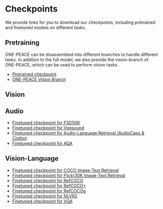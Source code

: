 # Checkpoints

We provide links for you to download our checkpoints, including pretrained and finetuned models on different tasks.

## Pretraining
ONE-PEACE can be disassembled into different branches to handle different tasks. In addition to the full model, we also provide the vision-branch of ONE-PEACE, which can be used to perform vision tasks.
* <a href="http://one-peace-shanghai.oss-accelerate.aliyuncs.com/one-peace.pt"> Pretrained checkpoint </a>
* <a href="https://one-peace-shanghai.oss-accelerate.aliyuncs.com/one_peace_checkpoints/one-peace-vision.pkl"> ONE-PEACE Vision Branch </a>

## Vision

## Audio
* <a href="https://one-peace-shanghai.oss-accelerate.aliyuncs.com/one_peace_checkpoints/finetune_fsd50k.pt"> Finetuned checkpoint for FSD50K </a>
* <a href="https://one-peace-shanghai.oss-accelerate.aliyuncs.com/one_peace_checkpoints/finetune_vggsound.pt"> Finetuned checkpoint for Vggsound </a>
* <a href="https://one-peace-shanghai.oss-accelerate.aliyuncs.com/one_peace_checkpoints/finetune_al_retrieval.pt"> Finetuned checkpoint for Audio-Language Retrieval (AudioCaps & Clotho) </a>
* <a href="https://one-peace-shanghai.oss-accelerate.aliyuncs.com/one_peace_checkpoints/finetune_aqa.pt"> Finetuned checkpoint for AQA </a>

## Vision-Language
* <a href="https://one-peace-shanghai.oss-accelerate.aliyuncs.com/one_peace_checkpoints/finetune_coco.pt"> Finetuned checkpoint for COCO Image-Text Retrieval </a>
* <a href="https://one-peace-shanghai.oss-accelerate.aliyuncs.com/one_peace_checkpoints/finetune_flickr.pt"> Finetuned checkpoint for Flickr30K Image-Text Retrieval </a>
* <a href="https://one-peace-shanghai.oss-accelerate.aliyuncs.com/one_peace_checkpoints/finetune_refcoco.pt"> Finetuned checkpoint for RefCOCO </a>
* <a href="https://one-peace-shanghai.oss-accelerate.aliyuncs.com/one_peace_checkpoints/finetune_refcoco%2B.pt"> Finetuned checkpoint for RefCOCO+ </a>
* <a href="https://one-peace-shanghai.oss-accelerate.aliyuncs.com/one_peace_checkpoints/finetune_refcocog.pt"> Finetuned checkpoint for RefCOCOg </a>
* <a href="https://one-peace-shanghai.oss-accelerate.aliyuncs.com/one_peace_checkpoints/finetune_nlvr2.pt"> Finetuned checkpoint for NLVR2 </a>
* <a href="https://one-peace-shanghai.oss-accelerate.aliyuncs.com/one_peace_checkpoints/finetune_vqa.pt"> Finetuned checkpoint for VQA </a>
